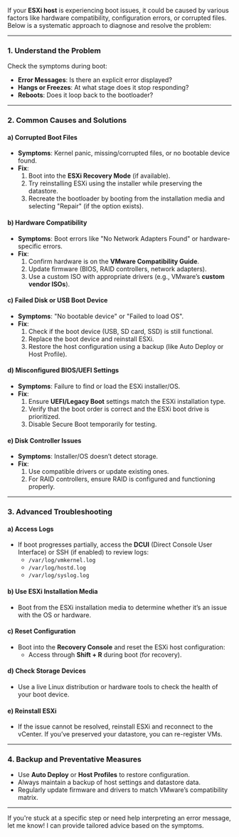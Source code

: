 If your **ESXi host** is experiencing boot issues, it could be caused by various factors like hardware compatibility, configuration errors, or corrupted files. Below is a systematic approach to diagnose and resolve the problem:

---

### 1. **Understand the Problem**
Check the symptoms during boot:
- **Error Messages**: Is there an explicit error displayed?
- **Hangs or Freezes**: At what stage does it stop responding?
- **Reboots**: Does it loop back to the bootloader?

---

### 2. **Common Causes and Solutions**

#### a) **Corrupted Boot Files**
- **Symptoms**: Kernel panic, missing/corrupted files, or no bootable device found.
- **Fix**:
  1. Boot into the **ESXi Recovery Mode** (if available).
  2. Try reinstalling ESXi using the installer while preserving the datastore.
  3. Recreate the bootloader by booting from the installation media and selecting "Repair" (if the option exists).

#### b) **Hardware Compatibility**
- **Symptoms**: Boot errors like "No Network Adapters Found" or hardware-specific errors.
- **Fix**:
  1. Confirm hardware is on the **VMware Compatibility Guide**.
  2. Update firmware (BIOS, RAID controllers, network adapters).
  3. Use a custom ISO with appropriate drivers (e.g., VMware’s **custom vendor ISOs**).

#### c) **Failed Disk or USB Boot Device**
- **Symptoms**: "No bootable device" or "Failed to load OS".
- **Fix**:
  1. Check if the boot device (USB, SD card, SSD) is still functional.
  2. Replace the boot device and reinstall ESXi.
  3. Restore the host configuration using a backup (like Auto Deploy or Host Profile).

#### d) **Misconfigured BIOS/UEFI Settings**
- **Symptoms**: Failure to find or load the ESXi installer/OS.
- **Fix**:
  1. Ensure **UEFI/Legacy Boot** settings match the ESXi installation type.
  2. Verify that the boot order is correct and the ESXi boot drive is prioritized.
  3. Disable Secure Boot temporarily for testing.

#### e) **Disk Controller Issues**
- **Symptoms**: Installer/OS doesn’t detect storage.
- **Fix**:
  1. Use compatible drivers or update existing ones.
  2. For RAID controllers, ensure RAID is configured and functioning properly.

---

### 3. **Advanced Troubleshooting**

#### a) **Access Logs**
- If boot progresses partially, access the **DCUI** (Direct Console User Interface) or SSH (if enabled) to review logs:
  - `/var/log/vmkernel.log`
  - `/var/log/hostd.log`
  - `/var/log/syslog.log`

#### b) **Use ESXi Installation Media**
- Boot from the ESXi installation media to determine whether it’s an issue with the OS or hardware.

#### c) **Reset Configuration**
- Boot into the **Recovery Console** and reset the ESXi host configuration:
  - Access through **Shift + R** during boot (for recovery).

#### d) **Check Storage Devices**
- Use a live Linux distribution or hardware tools to check the health of your boot device.

#### e) **Reinstall ESXi**
- If the issue cannot be resolved, reinstall ESXi and reconnect to the vCenter. If you’ve preserved your datastore, you can re-register VMs.

---

### 4. **Backup and Preventative Measures**
- Use **Auto Deploy** or **Host Profiles** to restore configuration.
- Always maintain a backup of host settings and datastore data.
- Regularly update firmware and drivers to match VMware’s compatibility matrix.

---

If you're stuck at a specific step or need help interpreting an error message, let me know! I can provide tailored advice based on the symptoms.
